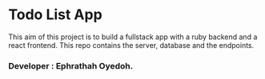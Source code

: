 # Todo List App

This aim of this project is to build a fullstack app with a ruby backend and a react frontend.
This repo contains the server, database and the endpoints.

### Developer : Ephrathah Oyedoh.
